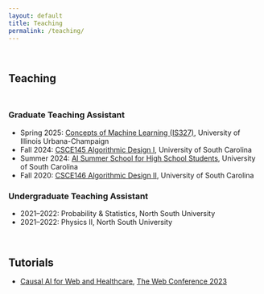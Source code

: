 ```yaml
---
layout: default
title: Teaching
permalink: /teaching/
---
```


<h1 id="teaching"></h1>

<h2 style="margin: 60px 0px 10px;">Teaching</h2>
<br>

<h3>Graduate Teaching Assistant</h3>

- Spring 2025: [Concepts of Machine Learning (IS327)](https://yaoyaoliu.web.illinois.edu/teaching/IS327/), University of Illinois Urbana-Champaign
- Fall 2024: [CSCE145 Algorithmic Design I](https://cse.sc.edu/class/145), University of South Carolina
- Summer 2024: [AI Summer School for High School Students](https://sites.google.com/view/2024-ai-camp/home?authuser=0), University of South Carolina
- Fall 2020: [CSCE146 Algorithmic Design II](https://cse.sc.edu/class/146), University of South Carolina

<h3>Undergraduate Teaching Assistant</h3>

- 2021–2022: Probability & Statistics, North South University
- 2021–2022: Physics II, North South University

<h2 style="margin: 60px 0px -15px;">Tutorials</h2>
<br>

- [Causal AI for Web and Healthcare](https://scholarcommons.sc.edu/cgi/viewcontent.cgi?article=1600&context=aii_fac_pub), [The Web Conference 2023](https://archives.iw3c2.org/www2023/)
